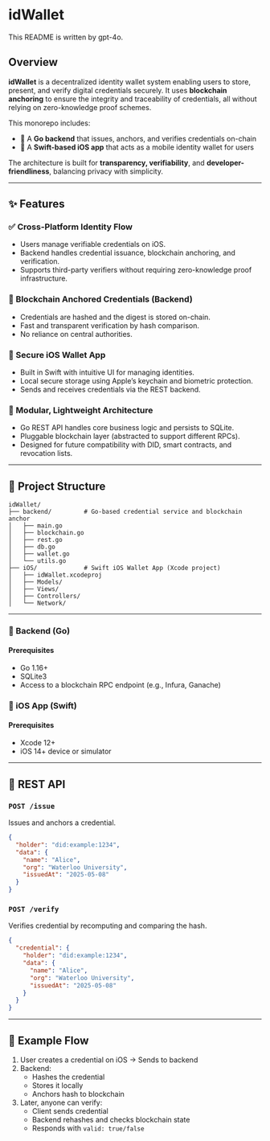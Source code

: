 # idWallet

This README is written by gpt-4o. 

## Overview

**idWallet** is a decentralized identity wallet system enabling users to store, present, and verify digital credentials securely. It uses **blockchain anchoring** to ensure the integrity and traceability of credentials, all without relying on zero-knowledge proof schemes.

This monorepo includes:

- 🧠 A **Go backend** that issues, anchors, and verifies credentials on-chain
- 📱 A **Swift-based iOS app** that acts as a mobile identity wallet for users

The architecture is built for **transparency, verifiability**, and **developer-friendliness**, balancing privacy with simplicity.

---

## ✨ Features

### ✅ Cross-Platform Identity Flow

- Users manage verifiable credentials on iOS.
- Backend handles credential issuance, blockchain anchoring, and verification.
- Supports third-party verifiers without requiring zero-knowledge proof infrastructure.

### 🔐 Blockchain Anchored Credentials (Backend)
- Credentials are hashed and the digest is stored on-chain.
- Fast and transparent verification by hash comparison.
- No reliance on central authorities.

### 📱 Secure iOS Wallet App
- Built in Swift with intuitive UI for managing identities.
- Local secure storage using Apple’s keychain and biometric protection.
- Sends and receives credentials via the REST backend.

### 🧩 Modular, Lightweight Architecture
- Go REST API handles core business logic and persists to SQLite.
- Pluggable blockchain layer (abstracted to support different RPCs).
- Designed for future compatibility with DID, smart contracts, and revocation lists.

---

## 📁 Project Structure

```
idWallet/
├── backend/         # Go-based credential service and blockchain anchor
│   ├── main.go
│   ├── blockchain.go
│   ├── rest.go
│   ├── db.go
│   ├── wallet.go
│   └── utils.go
├── iOS/             # Swift iOS Wallet App (Xcode project)
│   ├── idWallet.xcodeproj
│   ├── Models/
│   ├── Views/
│   ├── Controllers/
│   └── Network/
```

---


### 🧠 Backend (Go)

#### Prerequisites

- Go 1.16+
- SQLite3
- Access to a blockchain RPC endpoint (e.g., Infura, Ganache)

### 📱 iOS App (Swift)

#### Prerequisites

- Xcode 12+
- iOS 14+ device or simulator
---

## 🔌 REST API

### `POST /issue`

Issues and anchors a credential.

```json
{
  "holder": "did:example:1234",
  "data": {
    "name": "Alice",
    "org": "Waterloo University",
    "issuedAt": "2025-05-08"
  }
}
```

### `POST /verify`

Verifies credential by recomputing and comparing the hash.

```json
{
  "credential": {
    "holder": "did:example:1234",
    "data": {
      "name": "Alice",
      "org": "Waterloo University",
      "issuedAt": "2025-05-08"
    }
  }
}
```

---

## 🧪 Example Flow

1. User creates a credential on iOS → Sends to backend
2. Backend:
   - Hashes the credential
   - Stores it locally
   - Anchors hash to blockchain
3. Later, anyone can verify:
   - Client sends credential
   - Backend rehashes and checks blockchain state
   - Responds with `valid: true/false`
